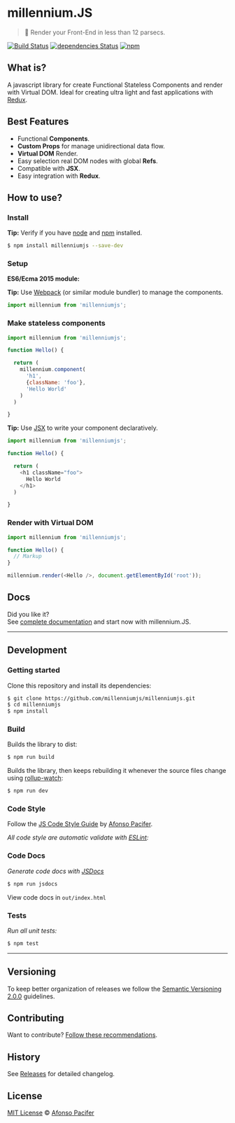 # millennium.JS

> :rocket: Render your Front-End in less than 12 parsecs.

[![Build Status](https://travis-ci.org/millenniumjs/millenniumjs.svg?branch=master)](https://travis-ci.org/millenniumjs/millenniumjs)
[![dependencies Status](https://david-dm.org/millenniumjs/millenniumjs/status.svg)](https://david-dm.org/millenniumjs/millenniumjs)
[![npm](https://img.shields.io/npm/v/millenniumjs.svg)](https://www.npmjs.com/package/millenniumjs)

## What is?

A javascript library for create Functional Stateless Components and render with Virtual DOM. Ideal for creating ultra light and fast applications with [Redux](http://redux.js.org/).

## Best Features

- Functional **Components**.
- **Custom Props** for manage unidirectional data flow.
- **Virtual DOM** Render.
- Easy selection real DOM nodes with global **Refs**.
- Compatible with **JSX**.
- Easy integration with **Redux**.

## How to use?

### Install

**Tip:** Verify if you have [node](http://nodejs.org/) and [npm](https://www.npmjs.org/) installed.

```sh
$ npm install millenniumjs --save-dev
```

### Setup

**ES6/Ecma 2015 module:**

**Tip:** Use [Webpack](https://webpack.github.io/) (or similar module bundler) to manage the components.

```js
import millennium from 'millenniumjs';
```

### Make stateless components

```js
import millennium from 'millenniumjs';

function Hello() {

  return (
    millennium.component(
      'h1',
      {className: 'foo'},
      'Hello World'
    )
  )

}
```

**Tip:** Use [JSX](https://jsx.github.io/) to write your component declaratively.

```js
import millennium from 'millenniumjs';

function Hello() {

  return (
    <h1 className="foo">
      Hello World
    </h1>
  )

}
```

### Render with Virtual DOM

```js
import millennium from 'millenniumjs';

function Hello() {
  // Markup
}

millennium.render(<Hello />, document.getElementById('root'));
```

## Docs

Did you like it?<br>
See [complete documentation](http://millenniumjs.github.io/) and start now with millennium.JS.

<hr>

## Development

### Getting started

Clone this repository and install its dependencies:

```sh
$ git clone https://github.com/millenniumjs/millenniumjs.git
$ cd millenniumjs
$ npm install
```
### Build

Builds the library to dist:

```sh
$ npm run build
```

Builds the library, then keeps rebuilding it whenever the source files change using [rollup-watch](https://github.com/rollup/rollup-watch):

```sh
$ npm run dev
```

### Code Style

Follow the [JS Code Style Guide](https://github.com/afonsopacifer/code-style-guide/blob/master/js/JS.md) by [Afonso Pacifer](https://github.com/afonsopacifer).

*All code style are automatic validate with [ESLint](http://eslint.org/):*

### Code Docs

*Generate code docs with [JSDocs](http://usejsdoc.org/)*

```sh
$ npm run jsdocs
```

View code docs in `out/index.html`

### Tests

*Run all unit tests:*

```sh
$ npm test
```

<hr>

## Versioning

To keep better organization of releases we follow the [Semantic Versioning 2.0.0](http://semver.org/) guidelines.

## Contributing

Want to contribute? [Follow these recommendations](https://github.com/millenniumjs/millenniumjs/blob/master/CONTRIBUTING.md).

## History

See [Releases](https://github.com/millenniumjs/millenniumjs/releases) for detailed changelog.

## License

[MIT License](https://github.com/millenniumjs/millenniumjs/blob/master/LICENSE.md) © [Afonso Pacifer](https://github.com/afonsopacifer)
